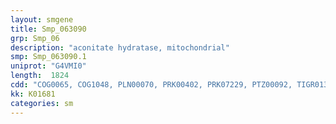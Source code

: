```yaml
---
layout: smgene
title: Smp_063090
grp: Smp_06
description: "aconitate hydratase, mitochondrial"
smp: Smp_063090.1
uniprot: "G4VMI0"
length:  1824
cdd: "COG0065, COG1048, PLN00070, PRK00402, PRK07229, PTZ00092, TIGR01340, TIGR02086, cd01578, cd01584, cl00215, cl00285, pfam00330, pfam00694"
kk: K01681
categories: sm
---
```

